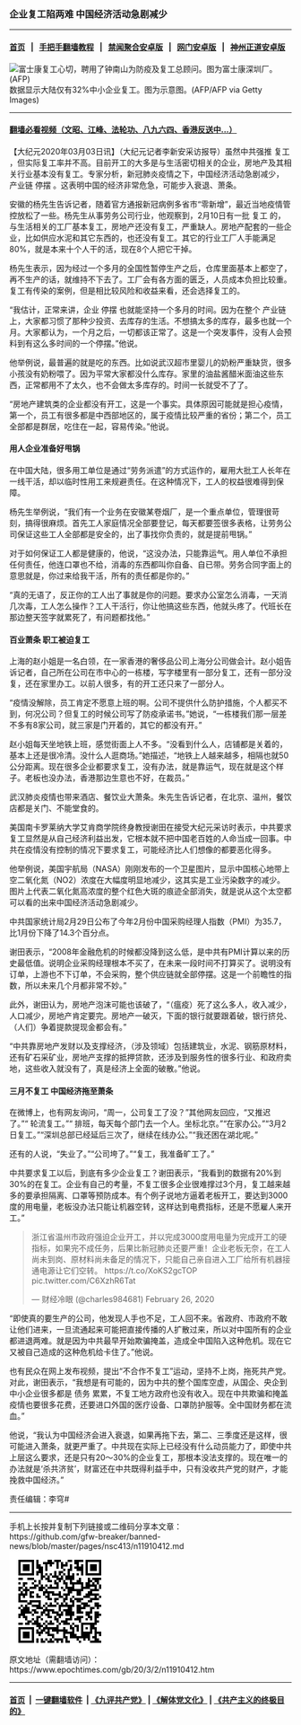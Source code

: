 ### 企业复工陷两难 中国经济活动急剧减少
------------------------

#### [首页](https://github.com/gfw-breaker/banned-news/blob/master/README.md) &nbsp;&nbsp;|&nbsp;&nbsp; [手把手翻墙教程](https://github.com/gfw-breaker/guides/wiki) &nbsp;&nbsp;|&nbsp;&nbsp; [禁闻聚合安卓版](https://github.com/gfw-breaker/bn-android) &nbsp;&nbsp;|&nbsp;&nbsp; [网门安卓版](https://github.com/oGate2/oGate) &nbsp;&nbsp;|&nbsp;&nbsp; [神州正道安卓版](https://github.com/SzzdOgate/update) 



<div><img alt="富士康复工心切，聘用了钟南山为防疫及复工总顾问。图为富士康深圳厂。 (AFP)" class="aligncenter wp-post-image" src="https://i.epochtimes.com/assets/uploads/2020/02/a8d3f628ec6c42be3f13381d7c34fced-600x400.jpg"/>
<div class="red16 caption">
 数据显示大陆仅有32%中小企业复工。图为示意图。(AFP/AFP via Getty Images)
</div>
</div><hr/>

#### [翻墙必看视频（文昭、江峰、法轮功、八九六四、香港反送中...）](https://github.com/gfw-breaker/banned-news/blob/master/pages/link3.md)

<div><p>
 【大纪元2020年03月03日讯】（大纪元记者李新安采访报导）虽然中共强推
 <ok href="https://www.epochtimes.com/gb/tag/%E5%A4%8D%E5%B7%A5.html">
  复工
 </ok>
 ，但实际复工率并不高。目前开工的大多是与生活密切相关的企业，房地产及其相关行业基本没有复工。专家分析，新冠肺炎疫情之下，中国经济活动急剧减少，
 <ok href="https://www.epochtimes.com/gb/tag/%E4%BA%A7%E4%B8%9A%E9%93%BE.html">
  产业链
 </ok>
 <ok href="https://www.epochtimes.com/gb/tag/%E5%81%9C%E6%91%86.html">
  停摆
 </ok>
 。这表明中国的经济非常危急，可能步入衰退、萧条。
</p>
<p>
 安徽的杨先生告诉记者，随着官方通报新冠病例多省市“零新增”，最近当地疫情管控放松了一些。杨先生从事劳务公司行业，他观察到，2月10日有一批
 <ok href="https://www.epochtimes.com/gb/tag/%E5%A4%8D%E5%B7%A5.html">
  复工
 </ok>
 的，与生活相关的工厂基本复工，房地产还没有复工，严重缺人。房地产配套的一些企业，比如供应水泥和其它东西的，也还没有复工。其它的行业工厂人手能满足80%，就是本来十个人干的活，现在8个人把它干掉。
</p>
<p>
 杨先生表示，因为经过一个多月的全国性暂停生产之后，仓库里面基本上都空了，再不生产的话，就维持不下去了。工厂会有各方面的匮乏，人员成本负担比较重。复工有传染的案例，但是相比较风险和收益来看，还会选择复工的。
</p>
<p>
 “我估计，正常来讲，企业
 <ok href="https://www.epochtimes.com/gb/tag/%E5%81%9C%E6%91%86.html">
  停摆
 </ok>
 也就能坚持一个多月的时间。因为在整个
 <ok href="https://www.epochtimes.com/gb/tag/%E4%BA%A7%E4%B8%9A%E9%93%BE.html">
  产业链
 </ok>
 上，大家都习惯了那种少投资、去库存的生活。不想搞太多的库存，最多也就一个月。大家都认为，一个月之后，一切都该正常了。这是一个突发事件，没有人会预料到有这么多时间的一个停摆。”他说。
</p>
<p>
 他举例说，最普遍的就是吃的东西。比如说武汉超市里婴儿的奶粉严重缺货，很多小孩没有奶粉喂了。因为平常大家都没什么库存。家里的油盐酱醋米面油这些东西，正常都用不了太久，也不会做太多库存的。时间一长就受不了了。
</p>
<p>
 “房地产建筑类的企业都没有开工，这是一个事实。具体原因可能就是担心疫情，第一个，员工有很多都是中西部地区的，属于疫情比较严重的省份；第二个，员工全部都是群居，吃住在一起，容易传染。”他说。
</p>
<h4>
 用人企业准备好甩锅
</h4>
<p>
 在中国大陆，很多用工单位是通过“劳务派遣”的方式运作的，雇用大批工人长年在一线干活，却以临时性用工来规避责任。在这种情况下，工人的权益很难得到保障。
</p>
<p>
 杨先生举例说，“我们有一个业务在安徽某卷烟厂，是一个重点单位，管理很苛刻，搞得很麻烦。首先工人家庭情况全部要登记，每天都要签很多表格，让劳务公司保证这些工人全部都是安全的，出了事找你负责的，就是提前甩锅。”
</p>
<p>
 对于如何保证工人都是健康的，他说，“这没办法，只能靠运气。用人单位不承担任何责任，他连口罩也不给，消毒的东西都叫你自备、自已带。劳务合同字面上的意思就是，你过来给我干活，所有的责任都是你的。”
</p>
<p>
 “真的无语了，反正你的工人出了事就是你的问题。要求办公室怎么消毒，一天消几次毒，工人怎么操作？工人干活行，你让他搞这些东西，他就头疼了。代班长在那边整天签字就累死了，有问题都找他。”
</p>
<h4>
 百业萧条 职工被迫复工
</h4>
<p>
 上海的赵小姐是一名白领，在一家香港的奢侈品公司上海分公司做会计。赵小姐告诉记者，自己所在公司在市中心的一栋楼，写字楼里有一部分复工，还有一部分没复，还在家里办工。以前人很多，有的开工还只来了一部分人。
</p>
<p>
 “疫情没解除，员工肯定不愿意上班的啊。公司不提供什么防护措施，个人都买不到，何况公司？但复工的时候公司写了防疫承诺书。”她说，“一栋楼我们那一层差不多有8家公司，就三家是门开着的，其它的都没有开。”
</p>
<p>
 赵小姐每天坐地铁上班，感觉街面上人不多。“没看到什么人，店铺都是关着的，基本上还是很冷清。没什么人逛商场。”她描述，“地铁上人越来越多，相隔也就50公分距离。现在很多企业都要求复工，没有办法，就是靠运气，现在就是这个样子。老板也没办法，香港那边生意也不好，在裁员。”
</p>
<p>
 武汉肺炎疫情也带来酒店、餐饮业大萧条。朱先生告诉记者，在北京、温州，餐饮店都是关门、不能堂食的。
</p>
<p>
 美国南卡罗莱纳大学艾肯商学院终身教授谢田在接受大纪元采访时表示，中共要求复工显然是从自己经济利益出发，它根本就不把中国老百姓的人命当成一回事。中共在疫情没有控制的情况下要求复工，可能经济比人们想像的都要恶化得多。
</p>
<p>
 他举例说，美国宇航局（NASA）刚刚发布的一个卫星图片，显示中国核心地带上空二氧化氮（NO2）浓度在大幅度明显地减少，这其实是工业污染数字的减少。图片上代表二氧化氮高浓度的整个红色大斑的痕迹全部消失，就是说从这个太空都可以看的出来中国经济活动急剧减少。
</p>
<p>
 中共国家统计局2月29日公布了今年2月份中国采购经理人指数（PMI）为35.7，比1月份下降了14.3个百分点。
</p>
<p>
 谢田表示，“2008年金融危机的时候都没降到这么低，是中共有PMI计算以来的历史最低值。说明企业采购经理根本不买了，在未来一段时间不打算买了。说明没有订单，上游也不下订单，不会采购，整个供应链就全部停摆。这是一个前瞻性的指数，所以未来几个月都非常不妙。”
</p>
<p>
 此外，谢田认为，房地产泡沫可能也该破了，“（瘟疫）死了这么多人，收入减少，人口减少，房地产肯定要完。房地产一破灭，下面的银行就要跟着破，银行挤兑、（人们）争着提款提现金都会有。”
</p>
<p>
 “中共靠房地产发财以及支撑经济，（涉及领域）包括建筑业，水泥、钢筋原材料，还有矿石采矿业，房地产支撑的抵押贷款，还涉及到服务性的很多行业、和政府卖地，这些收入就没有了，真是经济上全面的破散。”他说。
</p>
<h4>
 三月不复工 中国经济拖至萧条
</h4>
<p>
 在微博上，也有网友询问，“周一，公司复工了没？”其他网友回应，“又推迟了。”“ 轮流复工。”“ 排班，每天每个部门去一个人。坐标北京。”“在家办公。”“3月2日复工。”“深圳总部已经延后三次了，继续在线办公。”“我还困在湖北呢。”
</p>
<p>
 还有的人说，“失业了。”“公司垮了。”“复工，我准备旷工了。”
</p>
<p>
 中共要求复工以后，到底有多少企业复工？谢田表示，“我看到的数据有20%到30%的在复工。企业有自己的考量，不复工很多企业很难撑过3个月，复工越来越多的要承担隔离、口罩等预防成本。有个例子说地方逼着老板开工，要达到3000度的用电量，老板没办法只能让机器空转，这样达到电费指标，还是不愿雇人来开工。”
</p>
<p>
</p>
<blockquote class="twitter-tweet">
 <p dir="ltr" lang="zh">
  浙江省温州市政府强迫企业开工，并以完成3000度用电量为完成开工的硬指标，如果完不成任务，后果比新冠肺炎还要严重！企业老板无奈，在工人尚未到岗、原材料尚未备足的情况下，只能自己亲自进入工厂给所有机器接通电源让它们空转。
  <ok href="https://t.co/XoKS2gcTOP">
   https://t.co/XoKS2gcTOP
  </ok>
  <ok href="https://t.co/C6XzhR6Tat">
   pic.twitter.com/C6XzhR6Tat
  </ok>
 </p>
 <p>
  — 财经冷眼 (@charles984681)
  <ok href="https://twitter.com/charles984681/status/1232556014051790849?ref_src=twsrc%5Etfw">
   February 26, 2020
  </ok>
 </p>
</blockquote>
<p>
 <p>
  “即使真的要生产的公司，他发现人手也不足，工人回不来。省政府、市政府不敢让他们进来，一旦流通起来可能把直接传播的人扩散过来，所以对中国所有的企业都进退两难。就是因为中共最早开始欺骗掩盖，造成全中国陷入这种危机。现在它又被自己造成的这种危机给卡住了。”他说。
 </p>
 <p>
  也有民众在网上发布视频，提出“不合作不复工”运动，坚持不上岗，拖死共产党。对此，谢田表示，“我想是有可能的，因为中共的整个国库空虚，从国企、央企到中小企业很多都是
  <ok href="https://www.epochtimes.com/gb/tag/%E5%80%BA%E5%8A%A1.html">
   债务
  </ok>
  累累，不复工地方政府也没有收入。现在中共欺骗和掩盖疫情也要很多花费，还要进口外国的医疗设备、口罩防护服等。全中国财务都在流血。”
 </p>
 <p>
  他说，“我认为中国经济会进入衰退，如果再拖下去，第二、三季度还是这样，很可能进入萧条，就更严重了。中共现在实际上已经没有什么动员能力了，即使中共上层这么要求，还是只有20～30%的企业复工，那根本没法支撑的。现在唯一的办法就是‘杀共济贫’，财富还在中共既得利益手中，只有没收共产党的财产，才能挽救中国经济。”
 </p>
 <p>
  责任编辑：李穹#
 </p>
</p></div>
<hr/>
手机上长按并复制下列链接或二维码分享本文章：<br/>
https://github.com/gfw-breaker/banned-news/blob/master/pages/nsc413/n11910412.md <br/>
<a href='https://github.com/gfw-breaker/banned-news/blob/master/pages/nsc413/n11910412.md'><img src='https://github.com/gfw-breaker/banned-news/blob/master/pages/nsc413/n11910412.md.png'/></a> <br/>
原文地址（需翻墙访问）：https://www.epochtimes.com/gb/20/3/2/n11910412.htm


------------------------
#### [首页](https://github.com/gfw-breaker/banned-news/blob/master/README.md) &nbsp;|&nbsp; [一键翻墙软件](https://github.com/gfw-breaker/nogfw/blob/master/README.md) &nbsp;| [《九评共产党》](https://github.com/gfw-breaker/9ping.md/blob/master/README.md#九评之一评共产党是什么) | [《解体党文化》](https://github.com/gfw-breaker/jtdwh.md/blob/master/README.md) | [《共产主义的终极目的》](https://github.com/gfw-breaker/gczydzjmd.md/blob/master/README.md)


<img src='http://gfw-breaker.win/banned-news/pages/nsc413/n11910412.md' width='0px' height='0px'/>